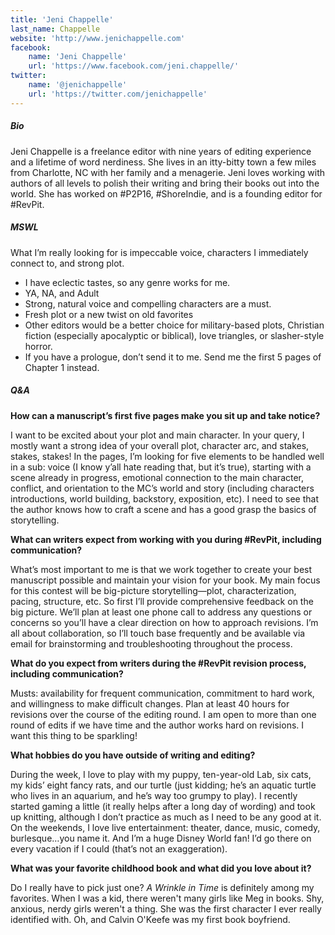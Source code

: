 ```yaml
---
title: 'Jeni Chappelle'
last_name: Chappelle
website: 'http://www.jenichappelle.com'
facebook:
    name: 'Jeni Chappelle'
    url: 'https://www.facebook.com/jeni.chappelle/'
twitter:
    name: '@jenichappelle'
    url: 'https://twitter.com/jenichappelle'
---
```


##### Bio

Jeni Chappelle is a freelance editor with nine years of editing experience and a lifetime of word nerdiness. She lives in an itty-bitty town a few miles from Charlotte, NC with her family and a menagerie. Jeni loves working with authors of all levels to polish their writing and bring their books out into the world. She has worked on #P2P16, #ShoreIndie, and is a founding editor for #RevPit.

##### MSWL

What I’m really looking for is impeccable voice, characters I immediately connect to, and strong plot.
 * I have eclectic tastes, so any genre works for me.
 * YA, NA, and Adult
 * Strong, natural voice and compelling characters are a must.
 * Fresh plot or a new twist on old favorites
 * Other editors would be a better choice for military-based plots, Christian fiction (especially apocalyptic or biblical), love triangles, or slasher-style horror.
 * If you have a prologue, don’t send it to me. Send me the first 5 pages of Chapter 1 instead.

##### Q&A

**How can a manuscript’s first five pages make you sit up and take notice?** 

I want to be excited about your plot and main character. In your query, I mostly want a strong idea of your overall plot, character arc, and stakes, stakes, stakes! In the pages, I’m looking for five elements to be handled well in a sub: voice (I know y’all hate reading that, but it’s true), starting with a scene already in progress, emotional connection to the main character, conflict, and orientation to the MC’s world and story (including characters introductions, world building, backstory, exposition, etc). I need to see that the author knows how to craft a scene and has a good grasp the basics of storytelling. 

**What can writers expect from working with you during #RevPit, including communication?**

What’s most important to me is that we work together to create your best manuscript possible and maintain your vision for your book. My main focus for this contest will be big-picture storytelling—plot, characterization, pacing, structure, etc. So first I’ll provide comprehensive feedback on the big picture. We’ll plan at least one phone call to address any questions or concerns so you’ll have a clear direction on how to approach revisions. I’m all about collaboration, so I’ll touch base frequently and be available via email for brainstorming and troubleshooting throughout the process.

**What do you expect from writers during the #RevPit revision process, including communication?**

Musts: availability for frequent communication, commitment to hard work, and willingness to make difficult changes. Plan at least 40 hours for revisions over the course of the editing round. I am open to more than one round of edits if we have time and the author works hard on revisions. I want this thing to be sparkling!

**What hobbies do you have outside of writing and editing?**

During the week, I love to play with my puppy, ten-year-old Lab, six cats, my kids’ eight fancy rats, and our turtle (just kidding; he’s an aquatic turtle who lives in an aquarium, and he’s way too grumpy to play). I recently started gaming a little (it really helps after a long day of wording) and took up knitting, although I don’t practice as much as I need to be any good at it. On the weekends, I love live entertainment: theater, dance, music, comedy, burlesque…you name it. And I’m a huge Disney World fan! I’d go there on every vacation if I could (that’s not an exaggeration). 

**What was your favorite childhood book and what did you love about it?**

Do I really have to pick just one? _A Wrinkle in Time_ is definitely among my favorites. When I was a kid, there weren't many girls like Meg in books. Shy, anxious, nerdy girls weren't a thing. She was the first character I ever really identified with. Oh, and Calvin O'Keefe was my first book boyfriend. 

